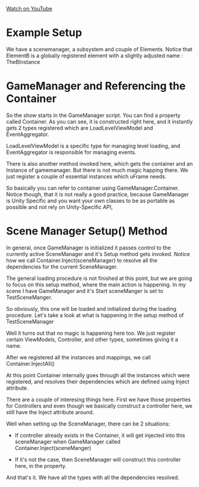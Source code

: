 [Watch on YouTube](https://www.youtube.com/watch?v=nkvwI7PnD6o)

# Example Setup

We have a scenemanager, a subsystem and couple of Elements. Notice that ElementB is a globally registered element with a slightly adjusted name : TheBInstance

# GameManager and Referencing the Container

So the show starts in the GameManager script. You can find a property called Container. As you can see, it is constructed right here, and it instantly gets 2 types registered which are LoadLevelViewModel and EventAggregator.

LoadLevelViewModel is a specific type for managing level loading, and EventAggregator is responsible for managing events.

There is also another method invoked here, which gets the container and an Instance of gamemanager. But there is not much magic happing there. We just register a couple of essential instances which uFrame needs.

So basically you can refer to container using GameManager.Container. Notice though, that it is not really a good practice, because GameManager is Unity Specific and you want your own classes to be as portable as possible and not rely on Unity-Specific API,

# Scene Manager Setup() Method

In general, once GameManager is initialized it passes control to the currently active SceneManager
and it's Setup method gets invoked. Notice how we call Container.Inject(sceneManager) to resolve all the dependencies for the current SceneManager.

The general loading procedure is not finished at this point, but we are going to focus on this setup method, where the main action is happening. In my scene I have GameManager and it's Start sceneManger is set to TestSceneManger.

So obviously, this one will be loaded and initialized during the loading procedure. Let's take a look at what is happening in the setup method of TestSceneManager

Well it turns out that no magic is happening here too. We just register certain ViewModels, Controller, and other types, sometimes giving it a name.

After we registered all the instances and mappings, we call Container.InjectAll()

At this point Container internally goes through all the instances which were registered, and resolves their dependencies which are defined using Inject attribute.

There are a couple of interesing things here. First we have those properties for Controllers and even though we basically construct a controller here, we still have the Inject attribute around.

Well when setting up the SceneManager, there can be 2 situations:

* If controller already exists in the Container, it will get injected into this sceneManager when GameManager called Container.Inject(sceneManger)

* If it's not the case, then SceneManager will construct this controller here, in the property.

And that's it. We have all the types with all the dependencies resolved.